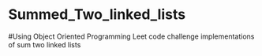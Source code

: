 # Summed_Two_linked_lists
#Using Object Oriented Programming
Leet code challenge implementations of sum two linked lists
